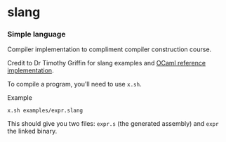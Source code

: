 # slang
### Simple language

Compiler implementation to compliment compiler construction course.

Credit to Dr Timothy Griffin for slang examples and [OCaml reference implementation](https://github.com/Timothy-G-Griffin/cc_cl_cam_ac_uk).

To compile a program, you'll need to use `x.sh`.

Example

```
x.sh examples/expr.slang
```

This should give you two files: `expr.s` (the generated assembly) and `expr` the linked binary.
